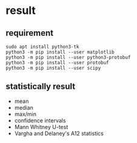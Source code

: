 # result

## requirement

```shell
sudo apt install python3-tk
python3 -m pip install --user matplotlib
python3 -m pip install --user python3-protobuf
python3 -m pip install --user protobuf
python3 -m pip install --user scipy
```

## statistically result

+ mean
+ median
+ max/min
+ confidence intervals
+ Mann Whitney U-test
+ Vargha and Delaney's A12 statistics
